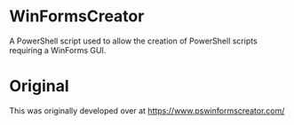 # WinFormsCreator
A PowerShell script used to allow the creation of PowerShell scripts requiring a WinForms GUI.

# Original
This was originally developed over at https://www.pswinformscreator.com/
